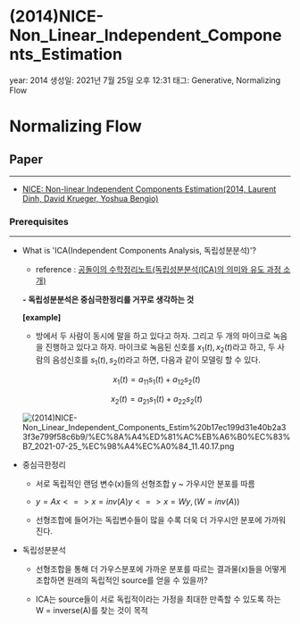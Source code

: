 # (2014)NICE-Non_Linear_Independent_Components_Estimation

year: 2014
생성일: 2021년 7월 25일 오후 12:31
태그: Generative, Normalizing Flow

# Normalizing Flow

## Paper

---

- [NICE: Non-linear Independent Components Estimation(2014, Laurent Dinh, David Krueger, Yoshua Bengio)](https://arxiv.org/pdf/1410.8516.pdf)

### Prerequisites

---

- What is 'ICA(Independent Components Analysis, 독립성분분석)'?

    - reference : [공돌이의 수학정리노트(독립성분분석(ICA)의 의미와 유도 과정 소개)](https://youtu.be/HcMFFWcrE_U)

    **- 독립성분분석은 중심극한정리를 거꾸로 생각하는 것**

    **[example]**

    - 방에서 두 사람이 동시에 말을 하고 있다고 하자. 그리고 두 개의 마이크로 녹음을 진행하고 있다고 하자. 마이크로 녹음된 신호를 $x_{1}(t), x_{2}(t)$라고 하고, 두 사람의 음성신호를 $s_{1}(t), s_{2}(t)$라고 하면, 다음과 같이 모델링 할 수 있다.

    $$x_{1}(t)=a_{11}s_{1}(t)+a_{12}s_{2}(t)$$

    $$x_{2}(t)=a_{21}s_{1}(t)+a_{22}s_{2}(t)$$

    ![(2014)NICE-Non_Linear_Independent_Components_Estim%20b17ec199d31e40b2a33f3e799f58c6b9/%EC%8A%A4%ED%81%AC%EB%A6%B0%EC%83%B7_2021-07-25_%EC%98%A4%EC%A0%84_11.40.17.png]((2014)NICE-Non_Linear_Independent_Components_Estim%20b17ec199d31e40b2a33f3e799f58c6b9/%EC%8A%A4%ED%81%AC%EB%A6%B0%EC%83%B7_2021-07-25_%EC%98%A4%EC%A0%84_11.40.17.png)

- 중심극한정리

    - 서로 독립적인 랜덤 변수(x)들의 선형조합 y ~ 가우시안 분포를 따름

    - $y = Ax <=> x = inv(A)y <=> x = Wy, (W = inv(A))$

    - 선형조합에 들어가는 독립변수들이 많을 수록 더욱 더 가우시안 분포에 가까워진다.

- 독립성분분석

    - 선형조합을 통해 더 가우스분포에 가까운 분포를 따르는 결과물(x)들을 어떻게 조합하면 원래의 독립적인 source를 얻을 수 있을까?

    - ICA는 source들이 서로 독립적이라는 가정을 최대한 만족할 수 있도록 하는 W = inverse(A)를 찾는 것이 목적